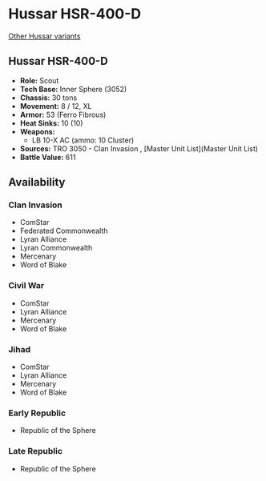 # Hussar HSR-400-D 

[Other Hussar variants](../hussar.md) 

## Hussar HSR-400-D 

- **Role:** Scout 
- **Tech Base:** Inner Sphere (3052) 
- **Chassis:** 30 tons 
- **Movement:** 8 / 12, XL 
- **Armor:** 53 (Ferro Fibrous) 
- **Heat Sinks:** 10 (10) 
- **Weapons:** 
  - LB 10-X AC (ammo: 10 Cluster) 
- **Sources:** TRO 3050 - Clan Invasion , [Master Unit List](Master Unit List) 
- **Battle Value:** 611 

## Availability 

### Clan Invasion 

- ComStar 
- Federated Commonwealth 
- Lyran Alliance 
- Lyran Commonwealth 
- Mercenary 
- Word of Blake 

### Civil War 

- ComStar 
- Lyran Alliance 
- Mercenary 
- Word of Blake 

### Jihad 

- ComStar 
- Lyran Alliance 
- Mercenary 
- Word of Blake 

### Early Republic 

- Republic of the Sphere 

### Late Republic 

- Republic of the Sphere 

